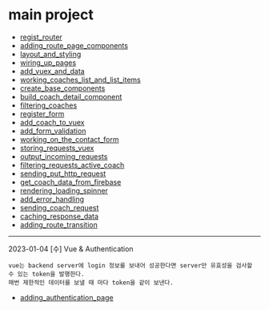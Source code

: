 # main project

- [regist_router](https://github.com/xxx-sj/Today_I_Learned/blob/master/vue/main_project/regist_router.md)
- [adding_route_page_components](https://github.com/xxx-sj/Today_I_Learned/blob/master/vue/main_project/adding_route_page_components.md)
- [layout_and_styling](https://github.com/xxx-sj/Today_I_Learned/blob/master/vue/main_project/layout_and_styling.md)
- [wiring_up_pages](https://github.com/xxx-sj/Today_I_Learned/blob/master/vue/main_project/wiring_up_pages.md)
- [add_vuex_and_data](https://github.com/xxx-sj/Today_I_Learned/blob/master/vue/main_project/add_vuex_and_data.md)
- [working_coaches_list_and_list_items](https://github.com/xxx-sj/Today_I_Learned/blob/master/vue/main_project/working_coaches_list_and_list_items.md)
- [create_base_components](https://github.com/xxx-sj/Today_I_Learned/blob/master/vue/main_project/create_base_components.md)
- [build_coach_detail_component](https://github.com/xxx-sj/Today_I_Learned/blob/master/vue/main_project/build_coach_detail_component.md)
- [filtering_coaches](https://github.com/xxx-sj/Today_I_Learned/blob/master/vue/main_project/filtering_coaches.md)
- [register_form](https://github.com/xxx-sj/Today_I_Learned/blob/master/vue/main_project/register_form.md)
- [add_coach_to_vuex](https://github.com/xxx-sj/Today_I_Learned/blob/master/vue/main_project/add_coach_to_vuex.md)
- [add_form_validation](https://github.com/xxx-sj/Today_I_Learned/blob/master/vue/main_project/add_form_validation.md)
- [working_on_the_contact_form](https://github.com/xxx-sj/Today_I_Learned/blob/master/vue/main_project/working_on_the_contact_form.md)
- [storing_requests_vuex](https://github.com/xxx-sj/Today_I_Learned/blob/master/vue/main_project/storing_requests_vuex.md)
- [output_incoming_requests](https://github.com/xxx-sj/Today_I_Learned/blob/master/vue/main_project/output_incoming_requests.md)
- [filtering_requests_active_coach](https://github.com/xxx-sj/Today_I_Learned/blob/master/vue/main_project/filtering_requests_active_coach.md)
- [sending_put_http_request](https://github.com/xxx-sj/Today_I_Learned/blob/master/vue/main_project/sending_put_http_request.md)
- [get_coach_data_from_firebase](https://github.com/xxx-sj/Today_I_Learned/blob/master/vue/main_project/get_coach_data_from_firebase.md)
- [rendering_loading_spinner](https://github.com/xxx-sj/Today_I_Learned/blob/master/vue/main_project/rendering_loading_spinner.md)
- [add_error_handling](https://github.com/xxx-sj/Today_I_Learned/blob/master/vue/main_project/add_error_handling.md)
- [sending_coach_request](https://github.com/xxx-sj/Today_I_Learned/blob/master/vue/main_project/sending_coach_request.md)
- [caching_response_data](https://github.com/xxx-sj/Today_I_Learned/blob/master/vue/main_project/caching_response_data.md)
- [adding_route_transition](https://github.com/xxx-sj/Today_I_Learned/blob/master/vue/main_project/adding_route_transition.md)

* * * 

2023-01-04 [수]
Vue & Authentication
```
vue는 backend server에 login 정보를 보내어 성공한다면 server만 유효성을 검사할 수 있는 token을 발행한다.
매번 제한적인 데이터를 보낼 때 마다 token을 같이 보낸다.
```
- [adding_authentication_page](https://github.com/xxx-sj/Today_I_Learned/blob/master/vue/main_project/adding_authentication_page.md)
